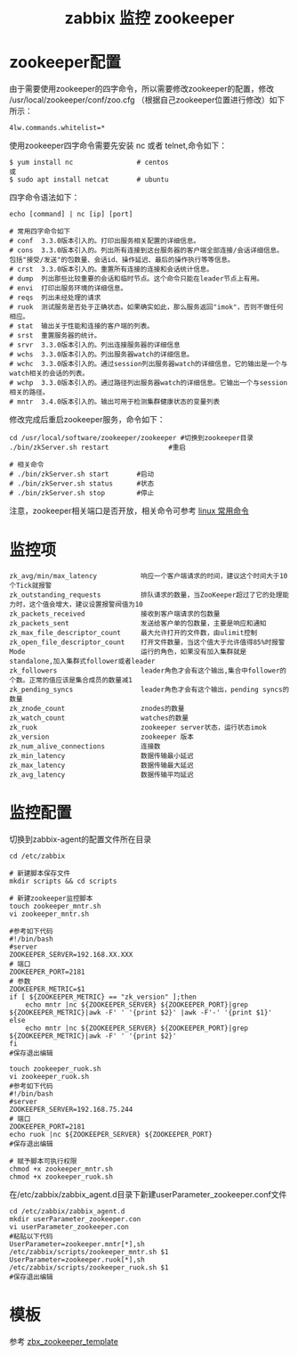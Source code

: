<center><h1>
    zabbix 监控 zookeeper
</h1></center>

# zookeeper配置

由于需要使用zookeeper的四字命令，所以需要修改zookeeper的配置，修改 /usr/local/zookeeper/conf/zoo.cfg （根据自己zookeeper位置进行修改）如下所示：

~~~Shell
4lw.commands.whitelist=*
~~~

使用zookeeper四字命令需要先安装 nc 或者 telnet,命令如下：

~~~shell
$ yum install nc                # centos
或
$ sudo apt install netcat       # ubuntu
~~~

四字命令语法如下：

~~~shell
echo [command] | nc [ip] [port]

# 常用四字命令如下
# conf	3.3.0版本引入的。打印出服务相关配置的详细信息。
# cons	3.3.0版本引入的。列出所有连接到这台服务器的客户端全部连接/会话详细信息。包括"接受/发送"的包数量、会话id、操作延迟、最后的操作执行等等信息。
# crst	3.3.0版本引入的。重置所有连接的连接和会话统计信息。
# dump	列出那些比较重要的会话和临时节点。这个命令只能在leader节点上有用。
# envi	打印出服务环境的详细信息。
# reqs	列出未经处理的请求
# ruok	测试服务是否处于正确状态。如果确实如此，那么服务返回"imok"，否则不做任何相应。
# stat	输出关于性能和连接的客户端的列表。
# srst	重置服务器的统计。
# srvr	3.3.0版本引入的。列出连接服务器的详细信息
# wchs	3.3.0版本引入的。列出服务器watch的详细信息。
# wchc	3.3.0版本引入的。通过session列出服务器watch的详细信息，它的输出是一个与watch相关的会话的列表。
# wchp	3.3.0版本引入的。通过路径列出服务器watch的详细信息。它输出一个与session相关的路径。
# mntr	3.4.0版本引入的。输出可用于检测集群健康状态的变量列表
~~~

修改完成后重启zookeeper服务，命令如下：

~~~~shell
cd /usr/local/software/zookeeper/zookeeper #切换到zookeeper目录
./bin/zkServer.sh restart				#重启

# 相关命令
# ./bin/zkServer.sh start		#启动
# ./bin/zkServer.sh status		#状态
# ./bin/zkServer.sh stop		#停止
~~~~

注意，zookeeper相关端口是否开放，相关命令可参考 [linux 常用命令](linux常用命令.md)

# 监控项

~~~~
zk_avg/min/max_latency           响应一个客户端请求的时间，建议这个时间大于10个Tick就报警
zk_outstanding_requests          排队请求的数量，当ZooKeeper超过了它的处理能力时，这个值会增大，建议设置报警阀值为10
zk_packets_received              接收到客户端请求的包数量
zk_packets_sent                  发送给客户单的包数量，主要是响应和通知
zk_max_file_descriptor_count     最大允许打开的文件数，由ulimit控制
zk_open_file_descriptor_count    打开文件数量，当这个值大于允许值得85%时报警
Mode                             运行的角色，如果没有加入集群就是standalone,加入集群式follower或者leader
zk_followers                     leader角色才会有这个输出,集合中follower的个数。正常的值应该是集合成员的数量减1
zk_pending_syncs                 leader角色才会有这个输出，pending syncs的数量
zk_znode_count                   znodes的数量
zk_watch_count                   watches的数量
zk_ruok							 zookeeper server状态，运行状态imok
zk_version						 zookeeper 版本
zk_num_alive_connections		 连接数
zk_min_latency					 数据传输最小延迟
zk_max_latency					 数据传输最大延迟
zk_avg_latency					 数据传输平均延迟
~~~~

# 监控配置

切换到zabbix-agent的配置文件所在目录

~~~shell
cd /etc/zabbix

# 新建脚本保存文件
mkdir scripts && cd scripts

# 新建zookeeper监控脚本
touch zookeeper_mntr.sh
vi zookeeper_mntr.sh

#参考如下代码
#!/bin/bash
#server
ZOOKEEPER_SERVER=192.168.XX.XXX
# 端口
ZOOKEEPER_PORT=2181
# 参数
ZOOKEEPER_METRIC=$1
if [ ${ZOOKEEPER_METRIC} == "zk_version" ];then
    echo mntr |nc ${ZOOKEEPER_SERVER} ${ZOOKEEPER_PORT}|grep ${ZOOKEEPER_METRIC}|awk -F' ' '{print $2}' |awk -F'-' '{print $1}'
else
    echo mntr |nc ${ZOOKEEPER_SERVER} ${ZOOKEEPER_PORT}|grep ${ZOOKEEPER_METRIC}|awk -F' ' '{print $2}'
fi
#保存退出编辑

touch zookeeper_ruok.sh
vi zookeeper_ruok.sh
#参考如下代码
#!/bin/bash
#server
ZOOKEEPER_SERVER=192.168.75.244
# 端口
ZOOKEEPER_PORT=2181
echo ruok |nc ${ZOOKEEPER_SERVER} ${ZOOKEEPER_PORT}
#保存退出编辑

# 赋予脚本可执行权限
chmod +x zookeeper_mntr.sh
chmod +x zookeeper_ruok.sh
~~~

在/etc/zabbix/zabbix_agent.d目录下新建userParameter_zookeeper.conf文件

~~~shell
cd /etc/zabbix/zabbix_agent.d
mkdir userParameter_zookeeper.con
vi userParameter_zookeeper.con
#粘贴以下代码
UserParameter=zookeeper.mntr[*],sh /etc/zabbix/scripts/zookeeper_mntr.sh $1
UserParameter=zookeeper.ruok[*],sh /etc/zabbix/scripts/zookeeper_ruok.sh $1
#保存退出编辑
~~~

# 模板

参考 [zbx_zookeeper_template](../asserts/zbx_zookeeper_templates.xml)

